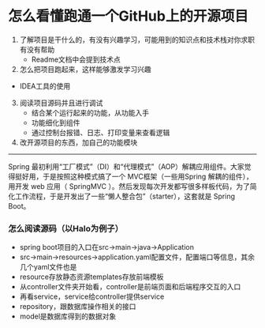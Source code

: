 # 怎么看懂跑通一个GitHub上的开源项目

1. 了解项目是干什么的，有没有兴趣学习，可能用到的知识点和技术栈对你求职有没有帮助
   * Readme文档中会提到技术点
2.  怎么把项目跑起来，这样能够激发学习兴趣
   * IDEA工具的使用
3. 阅读项目源码并且进行调试
   * 结合某个运行起来的功能，从功能入手
   * 功能细化到组件
   * 通过控制台报错、日志、打印变量来查看逻辑
4. 改开源项目的东西，加自己的功能模块

******

Spring 最初利用“工厂模式”（DI）和“代理模式”（AOP）解耦应用组件。大家觉得挺好用，于是按照这种模式搞了一个 MVC框架（一些用Spring 解耦的组件），用开发 web 应用（ SpringMVC ）。然后发现每次开发都写很多样板代码，为了简化工作流程，于是开发出了一些“懒人整合包”（starter），这套就是 Spring Boot。

### 怎么阅读源码（以Halo为例子）

* spring boot项目的入口在src->main->java->Application
* src->main->resources->application.yaml配置文件，配置端口等信息，其余几个yaml文件也是
* resource存放静态资源templates存放前端模板
* 从controller文件夹开始看，controller是前端页面和后端程序交互的入口
* 再看service，service给controller提供service
* repository，跟数据库操作相关的接口
* model是数据库得到的数据对象

